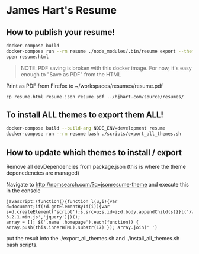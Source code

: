 # James Hart's Resume

## How to publish your resume!

```bash
docker-compose build
docker-compose run --rm resume ./node_modules/.bin/resume export --theme short resume.html
open resume.html
```

> NOTE: PDF saving is broken with this docker image. For now, it's easy enough to "Save as PDF" from the HTML

Print as PDF from Firefox to ~/workspaces/resumes/resume.pdf

```
cp resume.html resume.json resume.pdf ../hjhart.com/source/resumes/
```

## To install ALL themes to export them ALL!

```bash
docker-compose build --build-arg NODE_ENV=development resume
docker-compose run --rm resume bash ./scripts/export_all_themes.sh
```

## How to update which themes to install / export

Remove all devDependencies from package.json (this is where the theme depenedencies are managed)

Navigate to http://npmsearch.com/?q=jsonresume-theme and execute this in the console

```
javascript:(function(){function l(u,i){var d=document;if(!d.getElementById(i)){var s=d.createElement('script');s.src=u;s.id=i;d.body.appendChild(s)}}l('//code.jquery.com/jquery-3.2.1.min.js','jquery')})();
array = []; $('.name .homepage').each(function() { array.push(this.innerHTML).substr(17) }); array.join(' ')
```

put the result into the ./export_all_themes.sh and ./install_all_themes.sh bash scripts.
